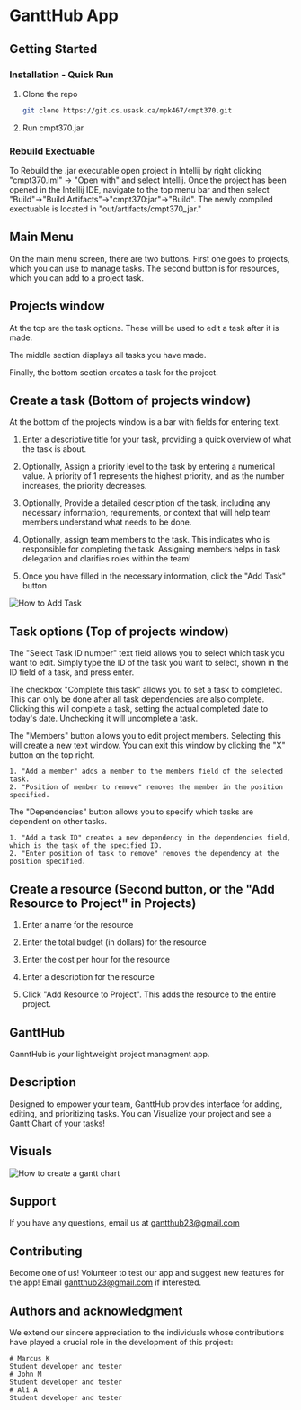 # GanttHub App

## Getting Started

### Installation - Quick Run
1. Clone the repo
    ```sh
   git clone https://git.cs.usask.ca/mpk467/cmpt370.git
    ```
2. Run cmpt370.jar

### Rebuild Exectuable

To Rebuild the .jar executable open project in Intellij by right clicking "cmpt370.iml" -> "Open with" and select Intellij. Once the project has been opened in the Intellij IDE, navigate to the top menu bar and then select "Build"->"Build Artifacts"->"cmpt370:jar"->"Build".
The newly compiled exectuable is located in "out/artifacts/cmpt370_jar."

## Main Menu 
On the main menu screen, there are two buttons. First one goes to projects, which you can use to manage tasks.
The second button is for resources, which you can add to a project task.

## Projects window
At the top are the task options. These will be used to edit a task after it is made.

The middle section displays all tasks you have made.

Finally, the bottom section creates a task for the project. 
## Create a task (Bottom of projects window)
At the bottom of the projects window is a bar with fields for entering text. 
1. Enter a descriptive title for your task, providing a quick overview of what the task is about.
2. Optionally, Assign a priority level to the task by entering a numerical value. A priority of 1 represents the highest priority, and as the number increases, the priority decreases.

3. Optionally, Provide a detailed description of the task, including any necessary information, requirements, or context that will help team members understand what needs to be done.

4. Optionally, assign team members to the task. This indicates who is responsible for completing the task. Assigning members helps in task delegation and clarifies roles within the team!

5. Once you have filled in the necessary information, click the "Add Task" button

![How to Add Task](https://git.cs.usask.ca/mpk467/cmpt370/addTask.png)

## Task options (Top of projects window) 
The "Select Task ID number" text field allows you to select which task you want to edit. Simply type the ID of the task you want to select, shown in the ID field of a task, and press enter. 

The checkbox "Complete this task" allows you to set a task to completed. This can only be done after all task dependencies are also complete. Clicking this will complete a task, setting the actual completed date to today's date. Unchecking it will uncomplete a task.

The "Members" button allows you to edit project members. Selecting this will create a new text window. You can exit this window by clicking the "X" button on the top right.

    1. "Add a member" adds a member to the members field of the selected task.
    2. "Position of member to remove" removes the member in the position specified.

The "Dependencies" button allows you to specify which tasks are dependent on other tasks.

    1. "Add a task ID" creates a new dependency in the dependencies field, which is the task of the specified ID. 
    2. "Enter position of task to remove" removes the dependency at the position specified.

 
## Create a resource (Second button, or the "Add Resource to Project" in Projects)
1. Enter a name for the resource

2. Enter the total budget (in dollars) for the resource

3. Enter the cost per hour for the resource

4. Enter a description for the resource

5. Click "Add Resource to Project". This adds the resource to the entire project.


## GanttHub
GanntHub is your lightweight project managment app.

## Description
Designed to empower your team, GanttHub provides interface for adding, editing, and prioritizing tasks.
You can Visualize your project and see a Gantt Chart of your tasks!

## Visuals
![How to create a gantt chart](https://git.cs.usask.ca/mpk467/cmpt370/-/blob/%234/removeTask_and_create_Gant.png)


## Support
If you have any questions, email us at gantthub23@gmail.com

## Contributing
Become one of us! Volunteer to test our app and suggest new features for the app!
Email gantthub23@gmail.com if interested.

## Authors and acknowledgment
We extend our sincere appreciation to the individuals whose contributions have played a crucial role in the development of this project:
```
# Marcus K
Student developer and tester
# John M
Student developer and tester
# Ali A
Student developer and tester
```
